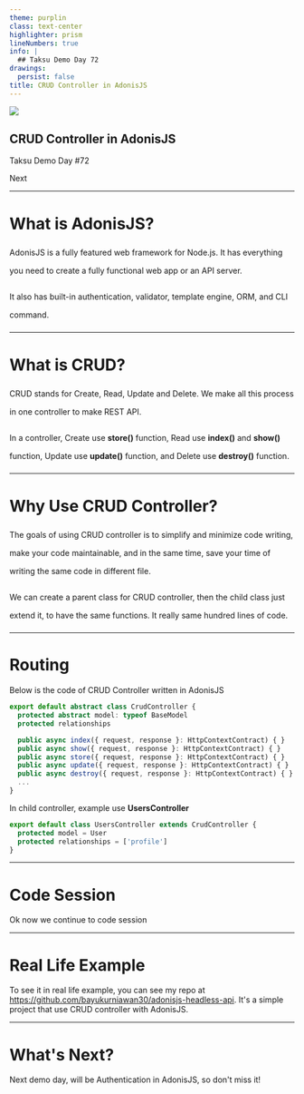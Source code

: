 ```yaml
---
theme: purplin
class: text-center
highlighter: prism
lineNumbers: true
info: |
  ## Taksu Demo Day 72
drawings:
  persist: false
title: CRUD Controller in AdonisJS
---
```


<div class="w-full flex items-center justify-center">
  <img src="/img/adonisjs-logo.png" class="h-20 mb-8" />
</div>

## CRUD Controller in AdonisJS

Taksu Demo Day #72

<div class="pt-12">
  <span @click="$slidev.nav.next" class="px-2 py-1 rounded cursor-pointer" hover="bg-white bg-opacity-10">
    Next <carbon:arrow-right class="inline"/>
  </span>
</div>

<BarBottom  title="Taksu Demo Day #72">
  <Item text="Bayu Kurniawan">
    <carbon:user-avatar />
  </Item>
</BarBottom>


---

# What is AdonisJS?

<style>
  .general-desc {
    line-height: 2rem !important;
  }
</style>

<div v-click class="text-2xl text-white mt-10">
<p class="general-desc">
AdonisJS is a fully featured web framework for Node.js. It has everything you need to create a fully functional web app or an API server.</p>

<p class="general-desc">
It also has built-in authentication, validator, template engine, ORM, and CLI command.
</p>

</div>

<BarBottom  title="Taksu Demo Day #72">
  <Item text="Bayu Kurniawan">
    <carbon:user-avatar />
  </Item>
</BarBottom>

<!-- 
Put comment here
-->

---

# What is CRUD?

<style>
  .general-desc {
    line-height: 2rem !important;
  }
</style>

<div v-click class="text-2xl text-white mt-10">
<p class="general-desc">
CRUD stands for Create, Read, Update and Delete. We make all this process in one controller to make REST API.</p>

<p class="general-desc">
In a controller, Create use <strong>store()</strong> function, Read use <strong>index()</strong> and <strong>show()</strong> function, Update use <strong>update()</strong> function, and Delete use <strong>destroy()</strong> function.
</p>

</div>

<BarBottom  title="Taksu Demo Day #72">
  <Item text="Bayu Kurniawan">
    <carbon:user-avatar />
  </Item>
</BarBottom>

<!-- 
Put comment here
-->

---


# Why Use CRUD Controller?

<style>
  .general-desc {
    line-height: 2rem !important;
  }
</style>

<div v-click class="text-2xl text-white mt-10">
<p class="general-desc">
The goals of using CRUD controller is to simplify and minimize code writing, make your code maintainable, and in the same time, save your time of writing the same code in different file.</p>

<p class="general-desc">
We can create a parent class for CRUD controller, then the child class just extend it, to have the same functions. It really same hundred lines of code.
</p>

</div>

<BarBottom  title="Taksu Demo Day #72">
  <Item text="Bayu Kurniawan">
    <carbon:user-avatar />
  </Item>
</BarBottom>

<!--  
Put comment here
-->

---

# Routing


<div class="text-2xl text-white mt-10">
Below is the code of CRUD Controller written in AdonisJS
</div>

```ts {1|2|3|5|6|7|8|9|all}
export default abstract class CrudController {
  protected abstract model: typeof BaseModel
  protected relationships

  public async index({ request, response }: HttpContextContract) { }
  public async show({ request, response }: HttpContextContract) { }
  public async store({ request, response }: HttpContextContract) { }
  public async update({ request, response }: HttpContextContract) { }
  public async destroy({ request, response }: HttpContextContract) { }
  ...
}

```

<div class="text-2xl text-white">In child controller, example use <strong>UsersController</strong></div>

```ts {1|2|3}
export default class UsersController extends CrudController {
  protected model = User
  protected relationships = ['profile']
}

```

<BarBottom  title="Taksu Demo Day #72">
  <Item text="Bayu Kurniawan">
    <carbon:user-avatar />
  </Item>
</BarBottom>

<!--
Put comment here
-->

---

# Code Session

<div class="text-2xl text-white mt-10">
Ok now we continue to code session
</div>

<BarBottom  title="Taksu Demo Day #72">
  <Item text="Bayu Kurniawan">
    <carbon:user-avatar />
  </Item>
</BarBottom>

---

# Real Life Example

<div class="text-2xl text-white mt-10">
To see it in real life example, you can see my repo at <a href="https://github.com/bayukurniawan30/adonisjs-headless-api" target="_blank">https://github.com/bayukurniawan30/adonisjs-headless-api</a>. It's a simple project that use CRUD controller with AdonisJS.
</div>

<BarBottom  title="Taksu Demo Day #72">
  <Item text="Bayu Kurniawan">
    <carbon:user-avatar />
  </Item>
</BarBottom>

---


# What's Next?

<div v-click class="text-2xl text-white mt-10">
Next demo day, will be Authentication in AdonisJS, so don't miss it!
</div>

